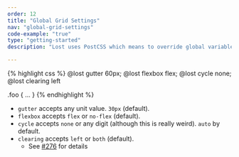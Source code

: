 ```yaml
---
order: 12
title: "Global Grid Settings"
nav: "global-grid-settings"
code-example: "true"
type: "getting-started"
description: "Lost uses PostCSS which means to override global variables we need to use something called `at-rules`. They're easy enough. Just define them at the top of your stylesheet and you're good to go."

---
```


{% highlight css %}
@lost gutter 60px;
@lost flexbox flex;
@lost cycle none;
@lost clearing left

.foo {
  ...
}
{% endhighlight %}

- `gutter` accepts any unit value. `30px` (default).
- `flexbox` accepts `flex` or `no-flex` (default).
- `cycle` accepts `none` or any digit (although this is really weird). `auto` by default.
- `clearing` accepts `left` or `both` (default).
  - See [#276](https://github.com/peterramsing/lost/issues/276) for details
